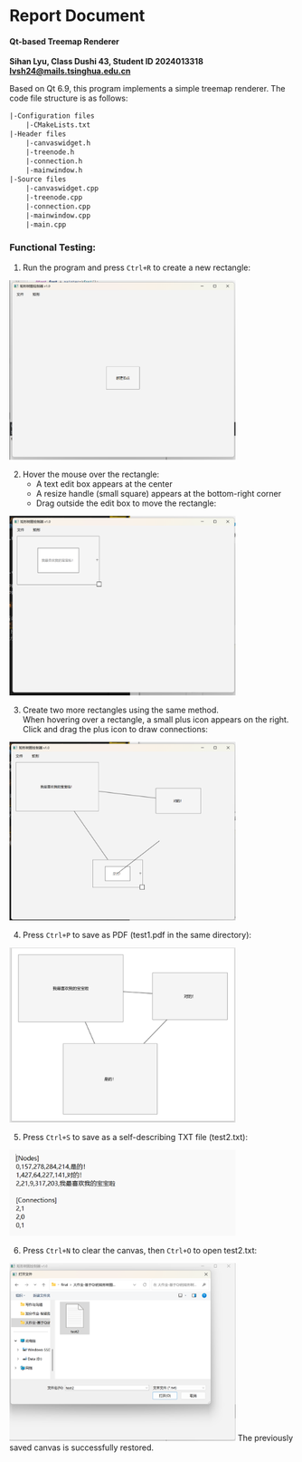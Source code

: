# Report Document  
#### Qt-based Treemap Renderer  
**Sihan Lyu, Class Dushi 43, Student ID 2024013318**  
**lvsh24@mails.tsinghua.edu.cn**  

Based on Qt 6.9, this program implements a simple treemap renderer. The code file structure is as follows:  
```
|-Configuration files
    |-CMakeLists.txt
|-Header files
    |-canvaswidget.h
    |-treenode.h
    |-connection.h
    |-mainwindow.h
|-Source files
    |-canvaswidget.cpp
    |-treenode.cpp
    |-connection.cpp
    |-mainwindow.cpp
    |-main.cpp
```

### Functional Testing:  
1. Run the program and press `Ctrl+R` to create a new rectangle:  
<img src="pic1.png" width=400>  

2. Hover the mouse over the rectangle:  
   - A text edit box appears at the center  
   - A resize handle (small square) appears at the bottom-right corner  
   - Drag outside the edit box to move the rectangle:  
<img src="pic2.png" width=400>  

3. Create two more rectangles using the same method.  
   When hovering over a rectangle, a small plus icon appears on the right.  
   Click and drag the plus icon to draw connections:  
<img src="pic3.png" width=400>  

4. Press `Ctrl+P` to save as PDF (test1.pdf in the same directory):  
<img src="pic4.png" width=400>  

5. Press `Ctrl+S` to save as a self-describing TXT file (test2.txt):  
<img src="pic5.png" width=400>  

6. Press `Ctrl+N` to clear the canvas, then `Ctrl+O` to open test2.txt:  
<img src="pic6.png" width=400>  
The previously saved canvas is successfully restored.  